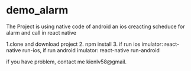 # demo_alarm
The Project is using native code of android an ios creacting scheduce for alarm and call in react native

1.clone and download project
2. npm install
3. if run ios imulator: react-native run-ios, if run android imulator: react-native run-android

if you have problem, contact me kienlv58@gmail.
